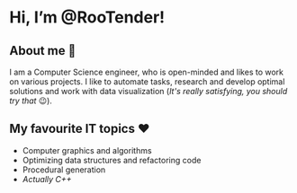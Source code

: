 # Hi, I’m @RooTender!

## About me 👋
I am a Computer Science engineer, who is open-minded and likes to work on various projects.
I like to automate tasks, research and develop optimal solutions and work with data visualization (*It's really satisfying, you should try that* 😉).

## My favourite IT topics ❤
- Computer graphics and algorithms
- Optimizing data structures and refactoring code
- Procedural generation
- _Actually C++_

<!---
RooTender/RooTender is a ✨ special ✨ repository because its `README.md` (this file) appears on your GitHub profile.
You can click the Preview link to take a look at your changes.
--->

